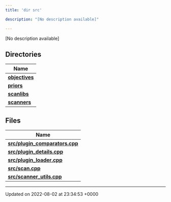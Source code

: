 ```yaml
---
title: 'dir src'

description: "[No description available]"

---
```







[No description available]

## Directories

| Name           |
| -------------- |
| **[objectives](/documentation/code/main/files/dir_8175e00b46706161a3f1b29a9c3d0e1e/#dir-objectives)**  |
| **[priors](/documentation/code/main/files/dir_cd3836cb33a5a37171cbcbf20d1df426/#dir-priors)**  |
| **[scanlibs](/documentation/code/main/files/dir_41b55c43b6715382bf2587278e09e81e/#dir-scanlibs)**  |
| **[scanners](/documentation/code/main/files/dir_3d6632c706c298643a7dbf82a7e43d46/#dir-scanners)**  |

## Files

| Name           |
| -------------- |
| **[src/plugin_comparators.cpp](/documentation/code/main/files/plugin__comparators_8cpp/#file-plugin-comparators.cpp)**  |
| **[src/plugin_details.cpp](/documentation/code/main/files/plugin__details_8cpp/#file-plugin-details.cpp)**  |
| **[src/plugin_loader.cpp](/documentation/code/main/files/plugin__loader_8cpp/#file-plugin-loader.cpp)**  |
| **[src/scan.cpp](/documentation/code/main/files/scan_8cpp/#file-scan.cpp)**  |
| **[src/scanner_utils.cpp](/documentation/code/main/files/scanner__utils_8cpp/#file-scanner-utils.cpp)**  |






-------------------------------

Updated on 2022-08-02 at 23:34:53 +0000
